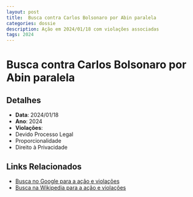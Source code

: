 ```yaml
---
layout: post
title:  Busca contra Carlos Bolsonaro por Abin paralela
categories: dossie
description: Ação em 2024/01/18 com violações associadas
tags: 2024
---
```


# Busca contra Carlos Bolsonaro por Abin paralela

## Detalhes
- **Data**: 2024/01/18
- **Ano**: 2024
- **Violações**:
- Devido Processo Legal
- Proporcionalidade
- Direito à Privacidade

## Links Relacionados
- [Busca no Google para a ação e violações](https://www.google.com/search?q=%22Alexandre%20de%20Moraes%22%20Busca%20contra%20Carlos%20Bolsonaro%20por%20Abin%20paralela%20Devido%20Processo%20Legal%20Proporcionalidade%20Direito%20%C3%A0%20Privacidade%202024)
- [Busca na Wikipedia para a ação e violações](https://en.wikipedia.org/w/index.php?search=%22Alexandre%20de%20Moraes%22%20Busca%20contra%20Carlos%20Bolsonaro%20por%20Abin%20paralela%20Devido%20Processo%20Legal%20Proporcionalidade%20Direito%20%C3%A0%20Privacidade%202024)
